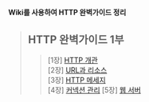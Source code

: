 #### Wiki를 사용하여 HTTP 완벽가이드 정리



>## HTTP 완벽가이드 1부
>>[1장] [HTTP 개관](https://github.com/m3252/http-definitive-guide/wiki/HTTP-%EC%99%84%EB%B2%BD-%EA%B0%80%EC%9D%B4%EB%93%9C-1%EB%B6%80-%5B1%EC%9E%A5-HTTP-%EA%B0%9C%EA%B4%80%5D)  
>>[2장] [URL과 리소스](https://github.com/m3252/http-definitive-guide/wiki/HTTP-%EC%99%84%EB%B2%BD-%EA%B0%80%EC%9D%B4%EB%93%9C-1%EB%B6%80-%5B2%EC%9E%A5-URL%EA%B3%BC-%EB%A6%AC%EC%86%8C%EC%8A%A4%5D)  
>>[3장] [HTTP 메세지](https://github.com/m3252/http-definitive-guide/wiki/HTTP-%EC%99%84%EB%B2%BD-%EA%B0%80%EC%9D%B4%EB%93%9C-1%EB%B6%80-%5B3%EC%9E%A5-HTTP-%EB%A9%94%EC%84%B8%EC%A7%80%5D)  
>>[4장] [커넥션 관리](https://github.com/m3252/http-definitive-guide/wiki/HTTP-%EC%99%84%EB%B2%BD-%EA%B0%80%EC%9D%B4%EB%93%9C-1%EB%B6%80-%5B4%EC%9E%A5-%EC%BB%A4%EB%84%A5%EC%85%98-%EA%B4%80%EB%A6%AC%5D)
>>[5장] [웹 서버](https://github.com/m3252/http-definitive-guide/wiki/HTTP-%EC%99%84%EB%B2%BD-%EA%B0%80%EC%9D%B4%EB%93%9C-1%EB%B6%80-%5B5%EC%9E%A5-%EC%9B%B9-%EC%84%9C%EB%B2%84%5D)


